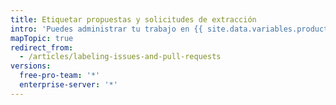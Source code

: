 ```yaml
---
title: Etiquetar propuestas y solicitudes de extracción
intro: 'Puedes administrar tu trabajo en {{ site.data.variables.product.product_name }} creando etiquetas para clasificar las propuestas y las solicitudes de extracción.'
mapTopic: true
redirect_from:
  - /articles/labeling-issues-and-pull-requests
versions:
  free-pro-team: '*'
  enterprise-server: '*'
---
```


